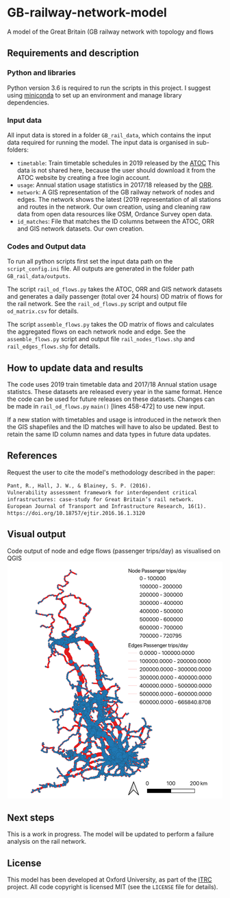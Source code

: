 # GB-railway-network-model
A model of the Great Britain (GB railway network with topology and flows

## Requirements and description

### Python and libraries

Python version 3.6 is required to run the scripts in this project. I suggest using
[miniconda](https://conda.io/miniconda.html) to set up an environment and manage library
dependencies.

### Input data

All input data is stored in a folder `GB_rail_data`, which contains the input data required for running the model.
The input data is organised in sub-folders:
- `timetable`: Train timetable schedules in 2019 released by the [ATOC](http://data.atoc.org/how-to)
	This data is not shared here, because the user should download it from the ATOC website by creating a free login account.
- `usage`: Annual station usage statistics in 2017/18 released by the [ORR](https://dataportal.orr.gov.uk/statistics/usage/estimates-of-station-usage/).
- `network`: A GIS representation of the GB railway network of nodes and edges. The network shows the latest (2019 representation of all stations and routes in the network. Our own creation, using and cleaning raw data from open data resources like OSM, Ordance Survey open data.
- `id_matches`: File that matches the ID columns between the ATOC, ORR and GIS network datasets. Our own creation. 

### Codes and Output data

To run all python scripts first set the input data path on the `script_config.ini` file.
All outputs are generated in the folder path `GB_rail_data/outputs`.

The script `rail_od_flows.py` takes the ATOC, ORR and GIS network datasets and generates a daily passenger (total over 24 hours) OD matrix of flows for the rail network. See the `rail_od_flows.py` script and output file `od_matrix.csv` for details.

The script `assemble_flows.py` takes the OD matrix of flows and calculates the aggregated flows on each network node and edge. See the `assemble_flows.py` script and output file `rail_nodes_flows.shp` and `rail_edges_flows.shp` for details.

## How to update data and results

The code uses 2019 train timetable data and 2017/18 Annual station usage statistcs. These datasets are released every year in the same format. Hence the code can be used for future releases on these datasets. Changes can be made in `rail_od_flows.py` `main()` [lines 458-472] to use new input. 

If a new station with timetables and usage is introduced in the network then the GIS shapefiles and the ID matches will have to also be updated.
Best to retain the same ID column names and data types in future data updates. 

## References

Request the user to cite the model's methodology described in the paper:

    Pant, R., Hall, J. W., & Blainey, S. P. (2016). 
    Vulnerability assessment framework for interdependent critical infrastructures: case-study for Great Britain’s rail network. 
    European Journal of Transport and Infrastructure Research, 16(1). 
    https://doi.org/10.18757/ejtir.2016.16.1.3120

## Visual output

Code output of node and edge flows (passenger trips/day) as visualised on QGIS
![Node and edge flows](images/node_edge_flows.png)

## Next steps

This is a work in progress. The model will be updated to perform a failure analysis on the rail network.

## License

This model has been developed at Oxford University, as part of the [ITRC](https://www.itrc.org.uk) project.
All code copyright is licensed MIT (see the `LICENSE` file for details).